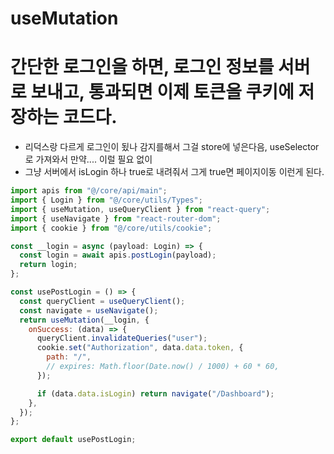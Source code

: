 # useMutation

# 간단한 로그인을 하면, 로그인 정보를 서버로 보내고, 통과되면 이제 토큰을 쿠키에 저장하는 코드다.

- 리덕스랑 다르게 로그인이 됬나 감지를해서 그걸 store에 넣은다음, useSelector로 가져와서 만약.... 이럴 필요 없이
- 그냥 서버에서 isLogin 하나 true로 내려줘서 그게 true면 페이지이동 이런게 된다.

```js
import apis from "@/core/api/main";
import { Login } from "@/core/utils/Types";
import { useMutation, useQueryClient } from "react-query";
import { useNavigate } from "react-router-dom";
import { cookie } from "@/core/utils/cookie";

const __login = async (payload: Login) => {
  const login = await apis.postLogin(payload);
  return login;
};

const usePostLogin = () => {
  const queryClient = useQueryClient();
  const navigate = useNavigate();
  return useMutation(__login, {
    onSuccess: (data) => {
      queryClient.invalidateQueries("user");
      cookie.set("Authorization", data.data.token, {
        path: "/",
        // expires: Math.floor(Date.now() / 1000) + 60 * 60,
      });

      if (data.data.isLogin) return navigate("/Dashboard");
    },
  });
};

export default usePostLogin;

```
